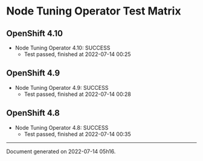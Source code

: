 
Node Tuning Operator Test Matrix
================================

OpenShift 4.10
--------------



* Node Tuning Operator 4.10: SUCCESS
  - Test passed, finished at 2022-07-14 00:25






OpenShift 4.9
-------------



* Node Tuning Operator 4.9: SUCCESS
  - Test passed, finished at 2022-07-14 00:28






OpenShift 4.8
-------------



* Node Tuning Operator 4.8: SUCCESS
  - Test passed, finished at 2022-07-14 00:35






---
Document generated on 2022-07-14 05h16.
